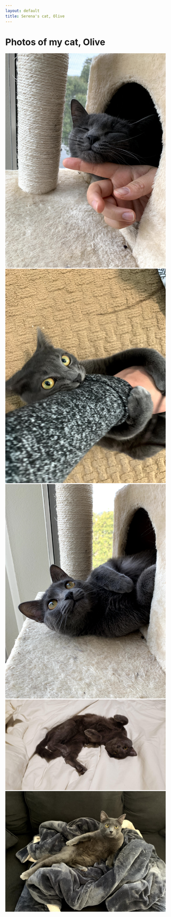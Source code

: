 ```yaml
---
layout: default
title: Serena's cat, Olive
---
```

	
	
# Photos of my cat, Olive

<img src="img/olive1.jpg" alt="Photo" class="leftside_image">
<img src="img/olive2.jpg" alt="Photo" class="leftside_image">
<img src="img/olive3.jpg" alt="Photo" class="leftside_image">
<img src="img/olive4.jpg" alt="Photo" class="leftside_image">
<img src="img/olive5.jpg" alt="Photo" class="leftside_image">



